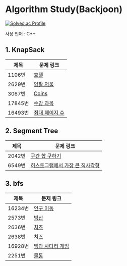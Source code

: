 # Algorithm Study(Backjoon)

[![Solved.ac Profile](http://mazassumnida.wtf/api/generate_badge?boj=yepp0112)](https://solved.ac/yepp0112)<br/>

사용 언어 : C++

## **1. KnapSack**

|제목|문제 링크|
|------|---|
|1106번|[호텔](https://www.acmicpc.net/problem/1106)|
|2629번|[양팔 저울](https://www.acmicpc.net/problem/2629)|
|3067번|[Coins](https://www.acmicpc.net/problem/3067)|
|17845번|[수강 과목](https://www.acmicpc.net/problem/17845)|
|16493번|[최대 페이지 수](https://www.acmicpc.net/problem/16493)|

## **2. Segment Tree**

|제목|문제 링크|
|------|---|
|2042번|[구간 합 구하기](https://www.acmicpc.net/problem/2042)|
|6549번|[히스토그램에서 가장 큰 직사각형](https://www.acmicpc.net/problem/6549)|

## **3. bfs**

|제목|문제 링크|
|------|---|
|16234번|[인구 이동](https://www.acmicpc.net/problem/16234)|
|2573번|[빙산](https://www.acmicpc.net/problem/2573)|
|2636번|[치즈](https://www.acmicpc.net/problem/2636)|
|2638번|[치즈](https://www.acmicpc.net/problem/2638)|
|16928번|[뱀과 사다리 게임](https://www.acmicpc.net/problem/16928)|
|2251번|[물통](https://www.acmicpc.net/problem/2251)|
